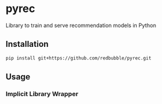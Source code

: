 # pyrec
Library to train and serve recommendation models in Python

## Installation
```bash
pip install git+https://github.com/redbubble/pyrec.git
```

## Usage
### Implicit Library Wrapper